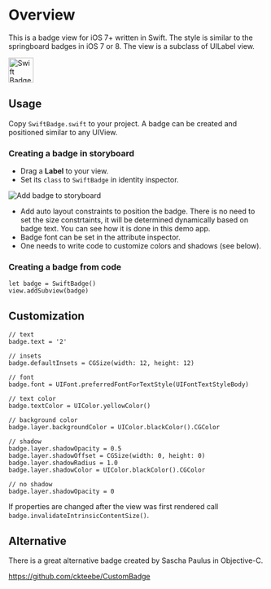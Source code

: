 # Overview

This is a badge view for iOS 7+ written in Swift. The style is similar to the springboard badges in iOS 7 or 8.
The view is a subclass of UILabel view.

<img src='https://raw.githubusercontent.com/exchangegroup/swift-badge/master/graphics/swift-badge.png' height='49' alt='Swift Badge'>

## Usage

Copy `SwiftBadge.swift` to your project. A badge can be created and positioned similar to any UIView.

### Creating a badge in storyboard

* Drag a **Label** to your view.
* Set its `class` to `SwiftBadge` in identity inspector.

<img src='https://raw.githubusercontent.com/exchangegroup/swift-badge/master/graphics/swift-badge-class.png' alt='Add badge to storyboard'>

* Add auto layout constraints to position the badge. There is no need to set the size constrtaints, it will be determined dynamically based on badge text. You can see how it is done in this demo app.
* Badge font can be set in the attribute inspector.
* One needs to write code to customize colors and shadows (see below). 


### Creating a badge from code

```
let badge = SwiftBadge()
view.addSubview(badge)
```

## Customization

```
// text
badge.text = '2'

// insets
badge.defaultInsets = CGSize(width: 12, height: 12)

// font
badge.font = UIFont.preferredFontForTextStyle(UIFontTextStyleBody)

// text color
badge.textColor = UIColor.yellowColor()

// background color
badge.layer.backgroundColor = UIColor.blackColor().CGColor

// shadow
badge.layer.shadowOpacity = 0.5
badge.layer.shadowOffset = CGSize(width: 0, height: 0)
badge.layer.shadowRadius = 1.0
badge.layer.shadowColor = UIColor.blackColor().CGColor

// no shadow
badge.layer.shadowOpacity = 0
```

If properties are changed after the view was first rendered call `badge.invalidateIntrinsicContentSize()`.

## Alternative

There is a great alternative badge created by Sascha Paulus in Objective-C.

https://github.com/ckteebe/CustomBadge

